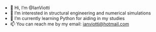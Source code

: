 - 👋 Hi, I’m @IanViotti
- 👀 I’m interested in structural engineering and numerical simulations
- 🌱 I’m currently learning Python for aiding in my studies
- 📫 You can reach me by my email: ianviotti@hotmail.com

<!---
IanViotti/IanViotti is a ✨ special ✨ repository because its `README.md` (this file) appears on your GitHub profile.
You can click the Preview link to take a look at your changes.
--->
